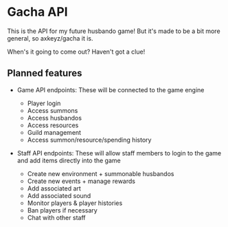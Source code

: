 # Gacha API

This is the API for my future husbando game! But it's made to be a bit more general, so axkeyz/gacha it is.

When's it going to come out? Haven't got a clue!

## Planned features

- Game API endpoints: These will be connected to the game engine
    - Player login
    - Access summons
    - Access husbandos
    - Access resources
    - Guild management
    - Access summon/resource/spending history

- Staff API endpoints: These will allow staff members to login to the game and add items directly into the game
    - Create new environment + summonable husbandos
    - Create new events + manage rewards
    - Add associated art
    - Add associated sound
    - Monitor players & player histories
    - Ban players if necessary
    - Chat with other staff